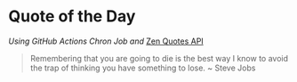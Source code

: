 # Quote of the Day 
*Using GitHub Actions Chron Job and* [Zen Quotes API]( https://zenquotes.io/ )
> Remembering that you are going to die is the best way I know to avoid the trap of thinking you have something to lose. ~ Steve Jobs

